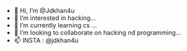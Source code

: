 - 👋 Hi, I’m @Jdkhan4u
- 👀 I’m interested in hacking...
- 🌱 I’m currently learning cs ...
- 💞️ I’m looking to collaborate on hacking nd programming...
- 📫 INSTA : @jdkhan4u

<!---
Jdkhan4u/Jdkhan4u is a ✨ special ✨ repository because its `README.md` (this file) appears on your GitHub profile.
You can click the Preview link to take a look at your changes.
--->

